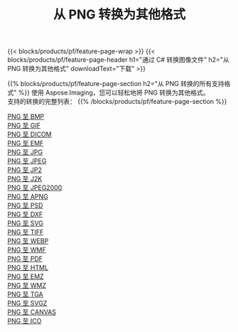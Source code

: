 ﻿---
title: 从 PNG 转换为其他格式 
weight: 3920
url: /zh-hans/java/conversion/from/png 
lang: zh-hans
langdirlevel: 2
locales: zh-hans,ja,it,ru,de,es,fr,nl,id,lt,pl,pt,vi,tr,ko,zh-hant,ar,hi,th,sv,cs,uk,he
description: 使用 Aspose.Imaging，您可以轻松地将 PNG 转换为其他格式
---

{{< blocks/products/pf/feature-page-wrap >}}
{{< blocks/products/pf/feature-page-header h1="通过 C# 转换图像文件" h2="从 PNG 转换为其他格式" downloadText="下载" >}}


{{% blocks/products/pf/feature-page-section  h2="从 PNG 转换的所有支持格式" %}}
使用 Aspose.Imaging，您可以轻松地将 PNG 转换为其他格式。
<br/>
支持的转换的完整列表：
{{% /blocks/products/pf/feature-page-section %}}
<div class="container-fluid productfamilypage bg-gray">
    <div class="convertypes bg-gray agp-content section">
        <div class="container">
		<div class="row other-converters">
		    <div class='col-md-2 other-converter remove-lp remove-rp'><a href="/imaging/zh-hans/java/conversion/png-to-bmp" >PNG 至 BMP</a></div><div class='col-md-2 other-converter remove-lp remove-rp'><a href="/imaging/zh-hans/java/conversion/png-to-gif" >PNG 至 GIF</a></div><div class='col-md-2 other-converter remove-lp remove-rp'><a href="/imaging/zh-hans/java/conversion/png-to-dicom" >PNG 至 DICOM</a></div><div class='col-md-2 other-converter remove-lp remove-rp'><a href="/imaging/zh-hans/java/conversion/png-to-emf" >PNG 至 EMF</a></div><div class='col-md-2 other-converter remove-lp remove-rp'><a href="/imaging/zh-hans/java/conversion/png-to-jpg" >PNG 至 JPG</a></div><div class='col-md-2 other-converter remove-lp remove-rp'><a href="/imaging/zh-hans/java/conversion/png-to-jpeg" >PNG 至 JPEG</a></div><div class='col-md-2 other-converter remove-lp remove-rp'><a href="/imaging/zh-hans/java/conversion/png-to-jp2" >PNG 至 JP2</a></div><div class='col-md-2 other-converter remove-lp remove-rp'><a href="/imaging/zh-hans/java/conversion/png-to-j2k" >PNG 至 J2K</a></div><div class='col-md-2 other-converter remove-lp remove-rp'><a href="/imaging/zh-hans/java/conversion/png-to-jpeg2000" >PNG 至 JPEG2000</a></div><div class='col-md-2 other-converter remove-lp remove-rp'><a href="/imaging/zh-hans/java/conversion/png-to-apng" >PNG 至 APNG</a></div><div class='col-md-2 other-converter remove-lp remove-rp'><a href="/imaging/zh-hans/java/conversion/png-to-psd" >PNG 至 PSD</a></div><div class='col-md-2 other-converter remove-lp remove-rp'><a href="/imaging/zh-hans/java/conversion/png-to-dxf" >PNG 至 DXF</a></div><div class='col-md-2 other-converter remove-lp remove-rp'><a href="/imaging/zh-hans/java/conversion/png-to-svg" >PNG 至 SVG</a></div><div class='col-md-2 other-converter remove-lp remove-rp'><a href="/imaging/zh-hans/java/conversion/png-to-tiff" >PNG 至 TIFF</a></div><div class='col-md-2 other-converter remove-lp remove-rp'><a href="/imaging/zh-hans/java/conversion/png-to-webp" >PNG 至 WEBP</a></div><div class='col-md-2 other-converter remove-lp remove-rp'><a href="/imaging/zh-hans/java/conversion/png-to-wmf" >PNG 至 WMF</a></div><div class='col-md-2 other-converter remove-lp remove-rp'><a href="/imaging/zh-hans/java/conversion/png-to-pdf" >PNG 至 PDF</a></div><div class='col-md-2 other-converter remove-lp remove-rp'><a href="/imaging/zh-hans/java/conversion/png-to-html" >PNG 至 HTML</a></div><div class='col-md-2 other-converter remove-lp remove-rp'><a href="/imaging/zh-hans/java/conversion/png-to-emz" >PNG 至 EMZ</a></div><div class='col-md-2 other-converter remove-lp remove-rp'><a href="/imaging/zh-hans/java/conversion/png-to-wmz" >PNG 至 WMZ</a></div><div class='col-md-2 other-converter remove-lp remove-rp'><a href="/imaging/zh-hans/java/conversion/png-to-tga" >PNG 至 TGA</a></div><div class='col-md-2 other-converter remove-lp remove-rp'><a href="/imaging/zh-hans/java/conversion/png-to-svgz" >PNG 至 SVGZ</a></div><div class='col-md-2 other-converter remove-lp remove-rp'><a href="/imaging/zh-hans/java/conversion/png-to-canvas" >PNG 至 CANVAS</a></div><div class='col-md-2 other-converter remove-lp remove-rp'><a href="/imaging/zh-hans/java/conversion/png-to-ico" >PNG 至 ICO</a></div>
                </div>
        </div>
    </div>
</div>
<br/>

